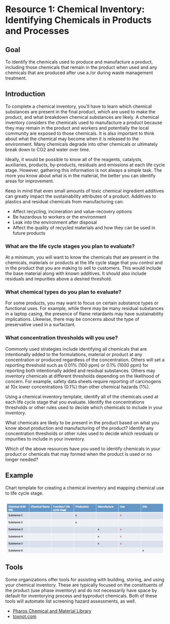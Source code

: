 
# Resource 1: Chemical Inventory: Identifying Chemicals in Products and Processes

## Goal
To identify the chemicals used to produce and manufacture a product, including those chemicals that remain in the product when used and any chemicals that are produced after use a./or during waste management treatment.

## Introduction
To complete a chemical inventory, you'll have to learn which chemical substances are present in the final product, which are used to make the product, and what breakdown chemical substances are likely. A chemical inventory considers the chemicals used to manufacture a product because they may remain in the product and workers and potentially the local community are exposed to those chemicals. It is also important to think about what the chemical may become when it is released to the environment. Many chemicals degrade into other chemicals or ultimately break down to CO2 and water over time.

Ideally, it would be possible to know all of the reagents, catalysts, auxiliaries, products, by-products, residuals and emissions at each life cycle stage. However, gathering this information is not always a simple task. The more you know about what is in the material, the better you can identify areas for improvement.

Keep in mind that even small amounts of toxic chemical ingredient additives can greatly impact the sustainability attributes of a product. Additives to plastics and residual chemicals from manufacturing can:

- Affect recycling, incineration and value-recovery options 
- Be hazardous to workers or the environment 
- Leak into the environment after disposal 
- Affect the quality of recycled materials and how they can be used in future products

### What are the life cycle stages you plan to evaluate? 
At a minimum, you will want to know the chemicals that are present in the chemicals, materials or products at the life cycle stage that you control and in the product that you are making to sell to customers. This would include the base material along with known additives. It should also include residuals and impurities above a desired threshold.

### What chemical types do you plan to evaluate? 
For some products, you may want to focus on certain substance types or functional uses. For example, while there may be many residual substances in a laptop casing, the presence of flame retardants may have sustainability implications. Likewise, there may be concerns about the type of preservative used in a surfactant.

### What concentration thresholds will you use? 
Commonly used strategies include identifying all chemicals that are intentionally added to the formulations, material or product at any concentration or produced regardless of the concentration. Others will set a reporting threshold such as 0.01% (100 ppm) or 0.1% (1000 ppm) for reporting both intentionally added and residual substances. Others may inventory chemicals at different thresholds depending on the likelihood of concern. For example, safety data sheets require reporting of carcinogens at 10x lower concentrations (0.1%) than other chemical hazards (1%).

Using a chemical inventory template, identify all of the chemicals used at each life cycle stage that you evaluate. Identify the concentrations thresholds or other rules used to decide which chemicals to include in your inventory.

What chemicals are likely to be present in the product based on what you know about production and manufacturing of the product? Identify any concentration thresholds or other rules used to decide which residuals or impurities to include in your inventory. 

Which of the above resources have you used to identify chemicals in your product or chemicals that may formed when the product is used or no longer needed?

## Example
Chart template for creating a chemical inventory and mapping chemical use to life cycle stage. 

![image](./assets/tool-chemical-inventory/chemical-inventory-template.png)

## Tools
Some organizations offer tools for assisting with building, storing, and using your chemical inventory. These are typically focused on the constituents of the product (use phase inventory) and do not necessarily have space by default for inventorying process and byproduct chemicals. Both of these tools will automate list screening hazard assessments, as well.
- [Pharos Chemical and Material Library](http://www.pharosproject.net/)
- [toxnot.com](http:/toxnot.com)

